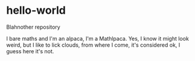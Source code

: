 # hello-world
Blahnother repository


I bare maths and I'm an alpaca, I'm a Mathlpaca. Yes, I know it might look weird, but I like to lick clouds, from where I come, it's considered ok, I guess here it's not. 
